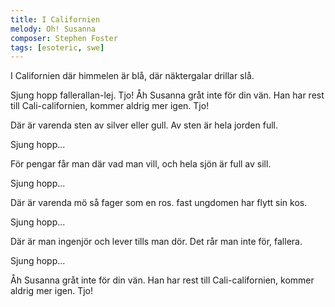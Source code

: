 ```yaml
---
title: I Californien
melody: Oh! Susanna
composer: Stephen Foster
tags: [esoteric, swe]
---
```


I Californien där himmelen är blå,
där näktergalar drillar slå.

Sjung hopp fallerallan-lej. Tjo!
Åh Susanna gråt inte för din vän.
Han har rest till Cali-californien,
kommer aldrig mer igen. Tjo!

Där är varenda sten av silver eller gull.
Av sten är hela jorden full.

Sjung hopp...

För pengar får man där vad man vill,
och hela sjön är full av sill.

Sjung hopp...

Där är varenda mö så fager som en ros.
fast ungdomen har flytt sin kos.

Sjung hopp...

Där är man ingenjör och lever tills man dör.
Det rår man inte för, fallera.

Sjung hopp...

Åh Susanna gråt inte för din vän.
Han har rest till Cali-californien,
kommer aldrig mer igen. Tjo!

